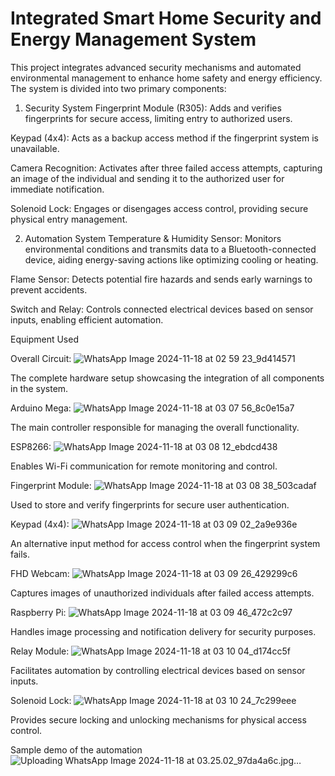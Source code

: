 # Integrated Smart Home Security and Energy Management System

This project integrates advanced security mechanisms and automated environmental management to enhance home safety and energy efficiency. The system is divided into two primary components:

1. Security System
Fingerprint Module (R305):
Adds and verifies fingerprints for secure access, limiting entry to authorized users.

Keypad (4x4):
Acts as a backup access method if the fingerprint system is unavailable.

Camera Recognition:
Activates after three failed access attempts, capturing an image of the individual and sending it to the authorized user for immediate notification.

Solenoid Lock:
Engages or disengages access control, providing secure physical entry management.

2. Automation System
Temperature & Humidity Sensor:
Monitors environmental conditions and transmits data to a Bluetooth-connected device, aiding energy-saving actions like optimizing cooling or heating.

Flame Sensor:
Detects potential fire hazards and sends early warnings to prevent accidents.

Switch and Relay:
Controls connected electrical devices based on sensor inputs, enabling efficient automation.

Equipment Used

Overall Circuit:
![WhatsApp Image 2024-11-18 at 02 59 23_9d414571](https://github.com/user-attachments/assets/8d890998-89ce-48f1-86f7-a35287b6522c)


The complete hardware setup showcasing the integration of all components in the system.

Arduino Mega:
![WhatsApp Image 2024-11-18 at 03 07 56_8c0e15a7](https://github.com/user-attachments/assets/3b2c835f-ed6d-4474-b31f-a352b12d3ac9)


The main controller responsible for managing the overall functionality.

ESP8266:
![WhatsApp Image 2024-11-18 at 03 08 12_ebdcd438](https://github.com/user-attachments/assets/a2e891e5-2efd-4cac-a131-ad046b9daa56)


Enables Wi-Fi communication for remote monitoring and control.

Fingerprint Module:
![WhatsApp Image 2024-11-18 at 03 08 38_503cadaf](https://github.com/user-attachments/assets/a95402d7-402e-43fa-a010-9673be428738)


Used to store and verify fingerprints for secure user authentication.

Keypad (4x4):
![WhatsApp Image 2024-11-18 at 03 09 02_2a9e936e](https://github.com/user-attachments/assets/98f1b8e7-2f6e-4885-b961-427f8765b998)


An alternative input method for access control when the fingerprint system fails.

FHD Webcam:
![WhatsApp Image 2024-11-18 at 03 09 26_429299c6](https://github.com/user-attachments/assets/069c3de3-6253-4688-8949-67c382be9ba6)


Captures images of unauthorized individuals after failed access attempts.

Raspberry Pi:
![WhatsApp Image 2024-11-18 at 03 09 46_472c2c97](https://github.com/user-attachments/assets/426e066d-1e82-4a31-97ec-0045ec60dbf2)


Handles image processing and notification delivery for security purposes.

Relay Module:
![WhatsApp Image 2024-11-18 at 03 10 04_d174cc5f](https://github.com/user-attachments/assets/ff7a0257-e9e2-4f8b-8067-af06a49ae4ab)


Facilitates automation by controlling electrical devices based on sensor inputs.

Solenoid Lock:
![WhatsApp Image 2024-11-18 at 03 10 24_7c299eee](https://github.com/user-attachments/assets/b597b8d0-adc6-4da9-bd21-55fa632bbb21)


Provides secure locking and unlocking mechanisms for physical access control.

Sample demo of the automation 
![Uploading WhatsApp Image 2024-11-18 at 03.25.02_97da4a6c.jpg…]()

